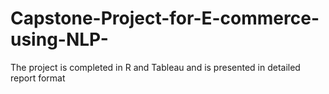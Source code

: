 # Capstone-Project-for-E-commerce-using-NLP-
The project is completed in R and Tableau and is presented in detailed report format 
